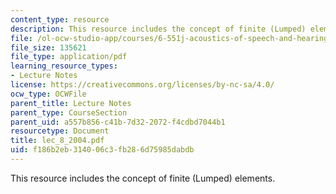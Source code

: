 ```yaml
---
content_type: resource
description: This resource includes the concept of finite (Lumped) elements.
file: /ol-ocw-studio-app/courses/6-551j-acoustics-of-speech-and-hearing-fall-2004/f186b2eb314006c3fb286d75985dabdb_lec_8_2004.pdf
file_size: 135621
file_type: application/pdf
learning_resource_types:
- Lecture Notes
license: https://creativecommons.org/licenses/by-nc-sa/4.0/
ocw_type: OCWFile
parent_title: Lecture Notes
parent_type: CourseSection
parent_uid: a557b856-c41b-7d32-2072-f4cdbd7044b1
resourcetype: Document
title: lec_8_2004.pdf
uid: f186b2eb-3140-06c3-fb28-6d75985dabdb
---
```

This resource includes the concept of finite (Lumped) elements.